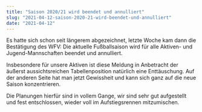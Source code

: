 ```yaml
---
title: "Saison 2020/21 wird beendet und annulliert"
slug: "2021-04-12-saison-2020-21-wird-beendet-und-annulliert"
date: "2021-04-12"
---
```

Es hatte sich schon seit längerem abgezeichnet, letzte Woche kam dann die Bestätigung des WFV: Die aktuelle Fußballsaison wird für alle Aktiven- und Jugend-Mannschaften beendet und annulliert.

Insbesondere für unsere Aktiven ist diese Meldung in Anbetracht der äußerst aussichtsreichen Tabellenposition natürlich eine Enttäuschung. Auf der anderen Seite hat man jetzt Gewissheit und kann sich ganz auf die neue Saison konzentrieren.

Die Planungen hierfür sind in vollem Gange, wir sind sehr gut aufgestellt und fest entschlossen, wieder voll im Aufstiegsrennen mitzumischen.

